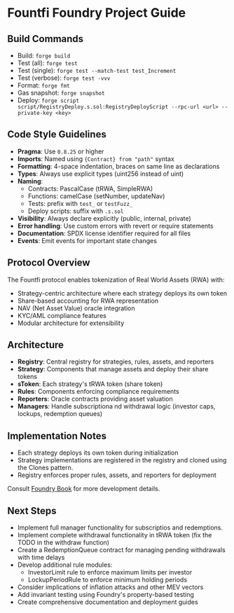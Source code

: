 # Fountfi Foundry Project Guide

## Build Commands
- Build: `forge build`
- Test (all): `forge test`
- Test (single): `forge test --match-test test_Increment`
- Test (verbose): `forge test -vvv`
- Format: `forge fmt`
- Gas snapshot: `forge snapshot`
- Deploy: `forge script script/RegistryDeploy.s.sol:RegistryDeployScript --rpc-url <url> --private-key <key>`

## Code Style Guidelines
- **Pragma**: Use `0.8.25` or higher
- **Imports**: Named using `{Contract} from "path"` syntax
- **Formatting**: 4-space indentation, braces on same line as declarations
- **Types**: Always use explicit types (uint256 instead of uint)
- **Naming**:
  - Contracts: PascalCase (tRWA, SimpleRWA)
  - Functions: camelCase (setNumber, updateNav)
  - Tests: prefix with `test_` or `testFuzz_`
  - Deploy scripts: suffix with `.s.sol`
- **Visibility**: Always declare explicitly (public, internal, private)
- **Error handling**: Use custom errors with revert or require statements
- **Documentation**: SPDX license identifier required for all files
- **Events**: Emit events for important state changes

## Protocol Overview
The Fountfi protocol enables tokenization of Real World Assets (RWA) with:
- Strategy-centric architecture where each strategy deploys its own token
- Share-based accounting for RWA representation
- NAV (Net Asset Value) oracle integration
- KYC/AML compliance features
- Modular architecture for extensibility

## Architecture
- **Registry**: Central registry for strategies, rules, assets, and reporters
- **Strategy**: Components that manage assets and deploy their share tokens
- **sToken**: Each strategy's tRWA token (share token)
- **Rules**: Components enforcing compliance requirements
- **Reporters**: Oracle contracts providing asset valuation
- **Managers**: Handle subscriptiona nd withdrawal logic (investor caps, lockups, redemption queues)

## Implementation Notes
- Each strategy deploys its own token during initialization
- Strategy implementations are registered in the registry and cloned using the Clones pattern.
- Registry enforces proper rules, assets, and reporters for deployment

Consult [Foundry Book](https://book.getfoundry.sh/) for more development details.

## Next Steps
- Implement full manager functionality for subscriptios and redemptions.
- Implement complete withdrawal functionality in tRWA token (fix the TODO in the withdraw function)
- Create a RedemptionQueue contract for managing pending withdrawals with time delays
- Develop additional rule modules:
  - InvestorLimit rule to enforce maximum limits per investor
  - LockupPeriodRule to enforce minimum holding periods
- Consider implications of inflation attacks and other MEV vectors
- Add invariant testing using Foundry's property-based testing
- Create comprehensive documentation and deployment guides